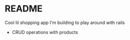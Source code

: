 # README

Cool lil shopping app I'm building to play around with rails

- CRUD operations with products
